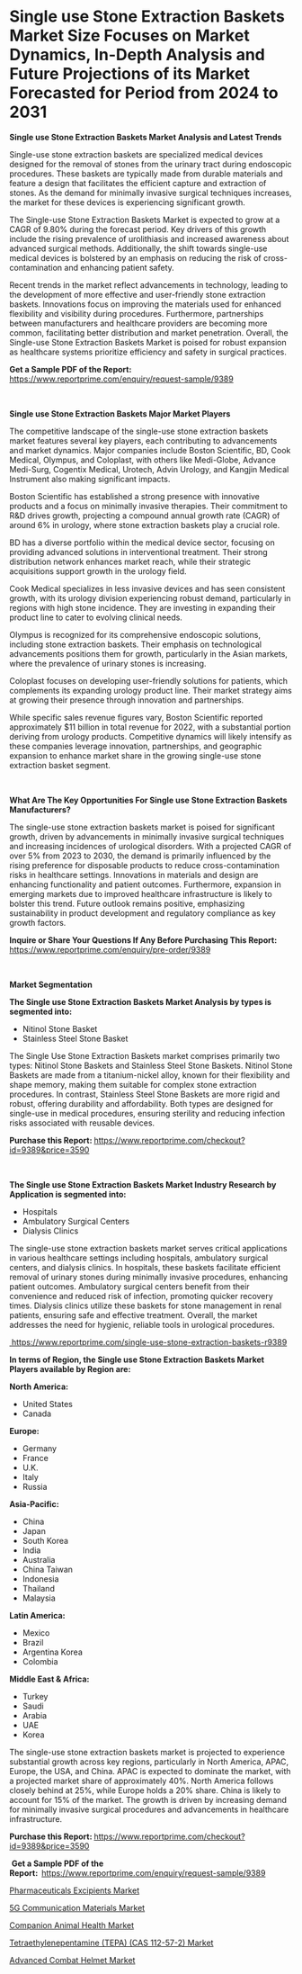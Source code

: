 <p><h1>Single use Stone Extraction Baskets Market Size Focuses on Market Dynamics, In-Depth Analysis and Future Projections of its Market Forecasted for Period from 2024 to 2031</h1></p><p><strong>Single use Stone Extraction Baskets Market Analysis and Latest Trends</strong></p>
<p><p>Single-use stone extraction baskets are specialized medical devices designed for the removal of stones from the urinary tract during endoscopic procedures. These baskets are typically made from durable materials and feature a design that facilitates the efficient capture and extraction of stones. As the demand for minimally invasive surgical techniques increases, the market for these devices is experiencing significant growth.</p><p>The Single-use Stone Extraction Baskets Market is expected to grow at a CAGR of 9.80% during the forecast period. Key drivers of this growth include the rising prevalence of urolithiasis and increased awareness about advanced surgical methods. Additionally, the shift towards single-use medical devices is bolstered by an emphasis on reducing the risk of cross-contamination and enhancing patient safety.</p><p>Recent trends in the market reflect advancements in technology, leading to the development of more effective and user-friendly stone extraction baskets. Innovations focus on improving the materials used for enhanced flexibility and visibility during procedures. Furthermore, partnerships between manufacturers and healthcare providers are becoming more common, facilitating better distribution and market penetration. Overall, the Single-use Stone Extraction Baskets Market is poised for robust expansion as healthcare systems prioritize efficiency and safety in surgical practices.</p></p>
<p><strong>Get a Sample PDF of the Report:&nbsp;</strong> <a href="https://www.reportprime.com/enquiry/request-sample/9389">https://www.reportprime.com/enquiry/request-sample/9389</a></p>
<p>&nbsp;</p>
<p><strong>Single use Stone Extraction Baskets Major Market Players</strong></p>
<p><p>The competitive landscape of the single-use stone extraction baskets market features several key players, each contributing to advancements and market dynamics. Major companies include Boston Scientific, BD, Cook Medical, Olympus, and Coloplast, with others like Medi-Globe, Advance Medi-Surg, Cogentix Medical, Urotech, Advin Urology, and Kangjin Medical Instrument also making significant impacts.</p><p>Boston Scientific has established a strong presence with innovative products and a focus on minimally invasive therapies. Their commitment to R&D drives growth, projecting a compound annual growth rate (CAGR) of around 6% in urology, where stone extraction baskets play a crucial role. </p><p>BD has a diverse portfolio within the medical device sector, focusing on providing advanced solutions in interventional treatment. Their strong distribution network enhances market reach, while their strategic acquisitions support growth in the urology field.</p><p>Cook Medical specializes in less invasive devices and has seen consistent growth, with its urology division experiencing robust demand, particularly in regions with high stone incidence. They are investing in expanding their product line to cater to evolving clinical needs.</p><p>Olympus is recognized for its comprehensive endoscopic solutions, including stone extraction baskets. Their emphasis on technological advancements positions them for growth, particularly in the Asian markets, where the prevalence of urinary stones is increasing.</p><p>Coloplast focuses on developing user-friendly solutions for patients, which complements its expanding urology product line. Their market strategy aims at growing their presence through innovation and partnerships.</p><p>While specific sales revenue figures vary, Boston Scientific reported approximately $11 billion in total revenue for 2022, with a substantial portion deriving from urology products. Competitive dynamics will likely intensify as these companies leverage innovation, partnerships, and geographic expansion to enhance market share in the growing single-use stone extraction basket segment.</p></p>
<p>&nbsp;</p>
<p><strong>What Are The Key Opportunities For Single use Stone Extraction Baskets Manufacturers?</strong></p>
<p><p>The single-use stone extraction baskets market is poised for significant growth, driven by advancements in minimally invasive surgical techniques and increasing incidences of urological disorders. With a projected CAGR of over 5% from 2023 to 2030, the demand is primarily influenced by the rising preference for disposable products to reduce cross-contamination risks in healthcare settings. Innovations in materials and design are enhancing functionality and patient outcomes. Furthermore, expansion in emerging markets due to improved healthcare infrastructure is likely to bolster this trend. Future outlook remains positive, emphasizing sustainability in product development and regulatory compliance as key growth factors.</p></p>
<p><strong>Inquire or Share Your Questions If Any Before Purchasing This Report:</strong> <a href="https://www.reportprime.com/enquiry/pre-order/9389">https://www.reportprime.com/enquiry/pre-order/9389</a></p>
<p>&nbsp;</p>
<p><strong>Market Segmentation</strong></p>
<p><strong>The Single use Stone Extraction Baskets Market Analysis by types is segmented into:</strong></p>
<p><ul><li>Nitinol Stone Basket</li><li>Stainless Steel Stone Basket</li></ul></p>
<p><p>The Single Use Stone Extraction Baskets market comprises primarily two types: Nitinol Stone Baskets and Stainless Steel Stone Baskets. Nitinol Stone Baskets are made from a titanium-nickel alloy, known for their flexibility and shape memory, making them suitable for complex stone extraction procedures. In contrast, Stainless Steel Stone Baskets are more rigid and robust, offering durability and affordability. Both types are designed for single-use in medical procedures, ensuring sterility and reducing infection risks associated with reusable devices.</p></p>
<p><strong>Purchase this Report:&nbsp;</strong><a href="https://www.reportprime.com/checkout?id=9389&price=3590">https://www.reportprime.com/checkout?id=9389&price=3590</a></p>
<p>&nbsp;</p>
<p><strong>The Single use Stone Extraction Baskets Market Industry Research by Application is segmented into:</strong></p>
<p><ul><li>Hospitals</li><li>Ambulatory Surgical Centers</li><li>Dialysis Clinics</li></ul></p>
<p><p>The single-use stone extraction baskets market serves critical applications in various healthcare settings including hospitals, ambulatory surgical centers, and dialysis clinics. In hospitals, these baskets facilitate efficient removal of urinary stones during minimally invasive procedures, enhancing patient outcomes. Ambulatory surgical centers benefit from their convenience and reduced risk of infection, promoting quicker recovery times. Dialysis clinics utilize these baskets for stone management in renal patients, ensuring safe and effective treatment. Overall, the market addresses the need for hygienic, reliable tools in urological procedures.</p></p>
<p><a href="https://www.reportprime.com/single-use-stone-extraction-baskets-r9389">&nbsp;https://www.reportprime.com/single-use-stone-extraction-baskets-r9389</a></p>
<p><strong>In terms of Region, the Single use Stone Extraction Baskets Market Players available by Region are:</strong></p>
<p>
    <p> <strong> North America: </strong>
        <ul>
            <li>United States</li>
            <li>Canada</li>
        </ul>
        </p> 
    <p> <strong> Europe: </strong>
        <ul>
            <li>Germany</li>
            <li>France</li>
            <li>U.K.</li>
            <li>Italy</li>
            <li>Russia</li>
        </ul>
        </p> 
    <p> <strong> Asia-Pacific: </strong>
        <ul>
            <li>China</li>
            <li>Japan</li>
            <li>South Korea</li>
            <li>India</li>
            <li>Australia</li>
            <li>China Taiwan</li>
            <li>Indonesia</li>
            <li>Thailand</li>
            <li>Malaysia</li>
        </ul>
        </p> 
    <p> <strong> Latin America: </strong>
        <ul>
            <li>Mexico</li>
            <li>Brazil</li>
            <li>Argentina Korea</li>
            <li>Colombia</li>
        </ul>
        </p> 
    <p> <strong> Middle East & Africa: </strong>
        <ul>
            <li>Turkey</li>
            <li>Saudi</li>
            <li>Arabia</li>
            <li>UAE</li>
            <li>Korea</li>
        </ul>
    </p>
    </p>
<p><p>The single-use stone extraction baskets market is projected to experience substantial growth across key regions, particularly in North America, APAC, Europe, the USA, and China. APAC is expected to dominate the market, with a projected market share of approximately 40%. North America follows closely behind at 25%, while Europe holds a 20% share. China is likely to account for 15% of the market. The growth is driven by increasing demand for minimally invasive surgical procedures and advancements in healthcare infrastructure.</p></p>
<p><strong>Purchase this Report: </strong><a href="https://www.reportprime.com/checkout?id=9389&price=3590">https://www.reportprime.com/checkout?id=9389&price=3590</a></p>
<p>&nbsp;<strong>Get a Sample PDF of the Report:&nbsp;&nbsp;</strong><a href="https://www.reportprime.com/enquiry/request-sample/9389">https://www.reportprime.com/enquiry/request-sample/9389</a></p>
<p><strong></strong></p>
<p><p><a href="https://medium.com/@zandould67856/the-comprehensive-pharmaceuticals-excipients-market-research-report-is-essential-for-3a565d2f5eb3">Pharmaceuticals Excipients Market</a></p><p><a href="https://issuu.com/reportprime-2/docs/5g-communication-materials-market-s_c737dc2d6ddc83">5G Communication Materials Market</a></p><p><a href="https://www.linkedin.com/pulse/how-regional-markets-adapting-companion-animal-health-market-wbeuf?trackingId=6hZQhfDJRT%2Br7wN%2BUOb8SQ%3D%3D">Companion Animal Health Market</a></p><p><a href="https://issuu.com/reportprime-2/docs/tetraethylenepentamine-tepa-cas-112_7f7ec2e411d9fd">Tetraethylenepentamine (TEPA) (CAS 112-57-2) Market</a></p><p><a href="https://medium.com/@zandould67856/the-global-advanced-combat-helmet-market-identifies-drivers-restraints-opportunities-and-e63902fd7bdd">Advanced Combat Helmet Market</a></p></p>